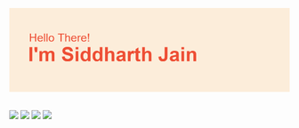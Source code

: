 <!---![](1.png)--->
![](2.png)
<!---![](3.png)
![](4.png)
![](5.png)--->
<p align='center'>
<!---<h3>Hello There!<h3>
 <h3>I am a software devloper and content creator.<h3>
</p>--->

## 
![](https://img.shields.io/badge/Code-Python-%23ee4e34?style=for-the-badge&logo=python)
![](https://img.shields.io/badge/Code-JavaScript-%23ee4e34?style=plastic&logo=javascript)
![](https://img.shields.io/badge/Code-HTML-%23ee4e34?style=plastic&logo=html5)
![](https://img.shields.io/badge/Code-CSS-%23ee4e34?style=plastic&logo=css3)
